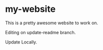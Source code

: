 # my-website

This is a pretty awesome website to work on.

Editing on update-readme branch.

Update Locally.